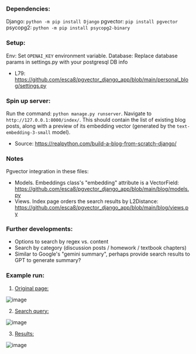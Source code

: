 ### Dependencies: 
Django: `python -m pip install Django`
pgvector: `pip install pgvector`
psycopg2: `python -m pip install psycopg2-binary`

### Setup:
Env: Set `OPENAI_KEY` environment variable. 
Database: Replace database params in settings.py with your postgresql DB info
- L79: https://github.com/esca8/pgvector_django_app/blob/main/personal_blog/settings.py

### Spin up server: 
Run the command: `python manage.py runserver`. 
Navigate to `http://127.0.0.1:8000/index/`. This should contain the list of existing blog posts, along with a preview of its embedding vector (generated by the `text-embedding-3-small` model). 
- Source: https://realpython.com/build-a-blog-from-scratch-django/

### Notes 
Pgvector integration in these files: 
- Models. Embeddings class's "embedding" attribute is a VectorField: https://github.com/esca8/pgvector_django_app/blob/main/blog/models.py
- Views. Index page orders the search results by L2Distance: https://github.com/esca8/pgvector_django_app/blob/main/blog/views.py

### Further developments: 
- Options to search by regex vs. content
- Search by category (discussion posts / homework / textbook chapters)
- Similar to Google's "gemini summary", perhaps provide search results to GPT to generate summary?

### Example run: 
1. <ins>Original page:</ins>

![image](https://github.com/user-attachments/assets/6fb38478-66f0-43f5-8e85-7d4bc47954f7)

2. <ins>Search query:</ins> 

![image](https://github.com/user-attachments/assets/a24e45e3-3c5a-474e-814f-1bac14d649e1)

3. <ins>Results:</ins> 

![image](https://github.com/user-attachments/assets/dfaf5703-0769-400e-b183-bf0c363ea475)

